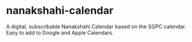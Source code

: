 # nanakshahi-calendar
A digital, subscribable Nanakshahi Calendar based on the SGPC calendar. Easy to add to Google and Apple Calendars.
